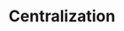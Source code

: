---
title: Centralization
longTitle: 'Centralization'
tags:
- gccommon
relatedTerm:
- "[[Decentralization]]"
---